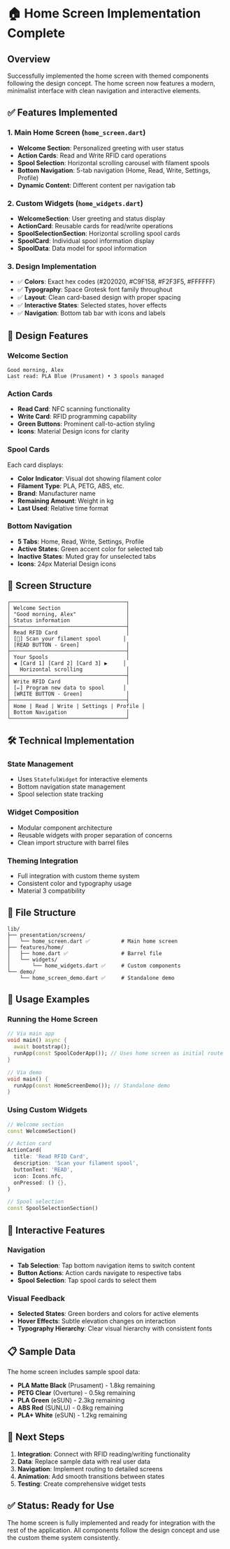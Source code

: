 # 🏠 Home Screen Implementation Complete

## Overview

Successfully implemented the home screen with themed components following the design concept. The home screen now features a modern, minimalist interface with clean navigation and interactive elements.

## ✅ Features Implemented

### 1. **Main Home Screen** (`home_screen.dart`)
- **Welcome Section**: Personalized greeting with user status
- **Action Cards**: Read and Write RFID card operations
- **Spool Selection**: Horizontal scrolling carousel with filament spools
- **Bottom Navigation**: 5-tab navigation (Home, Read, Write, Settings, Profile)
- **Dynamic Content**: Different content per navigation tab

### 2. **Custom Widgets** (`home_widgets.dart`)
- **WelcomeSection**: User greeting and status display
- **ActionCard**: Reusable cards for read/write operations
- **SpoolSelectionSection**: Horizontal scrolling spool cards
- **SpoolCard**: Individual spool information display
- **SpoolData**: Data model for spool information

### 3. **Design Implementation**
- ✅ **Colors**: Exact hex codes (#202020, #C9F158, #F2F3F5, #FFFFFF)
- ✅ **Typography**: Space Grotesk font family throughout
- ✅ **Layout**: Clean card-based design with proper spacing
- ✅ **Interactive States**: Selected states, hover effects
- ✅ **Navigation**: Bottom tab bar with icons and labels

## 🎨 Design Features

### Welcome Section
```
Good morning, Alex
Last read: PLA Blue (Prusament) • 3 spools managed
```

### Action Cards
- **Read Card**: NFC scanning functionality
- **Write Card**: RFID programming capability
- **Green Buttons**: Prominent call-to-action styling
- **Icons**: Material Design icons for clarity

### Spool Cards
Each card displays:
- **Color Indicator**: Visual dot showing filament color
- **Filament Type**: PLA, PETG, ABS, etc.
- **Brand**: Manufacturer name
- **Remaining Amount**: Weight in kg
- **Last Used**: Relative time format

### Bottom Navigation
- **5 Tabs**: Home, Read, Write, Settings, Profile
- **Active States**: Green accent color for selected tab
- **Inactive States**: Muted gray for unselected tabs
- **Icons**: 24px Material Design icons

## 📱 Screen Structure

```
┌─────────────────────────────────────┐
│ Welcome Section                     │
│ "Good morning, Alex"                │
│ Status information                  │
├─────────────────────────────────────┤
│ Read RFID Card                      │
│ [📱] Scan your filament spool       │
│ [READ BUTTON - Green]               │
├─────────────────────────────────────┤
│ Your Spools                         │
│ ◀ [Card 1] [Card 2] [Card 3] ▶     │
│   Horizontal scrolling              │
├─────────────────────────────────────┤
│ Write RFID Card                     │
│ [✏️] Program new data to spool      │
│ [WRITE BUTTON - Green]              │
├─────────────────────────────────────┤
│ Home | Read | Write | Settings | Profile │
│ Bottom Navigation                   │
└─────────────────────────────────────┘
```

## 🛠️ Technical Implementation

### State Management
- Uses `StatefulWidget` for interactive elements
- Bottom navigation state management
- Spool selection state tracking

### Widget Composition
- Modular component architecture
- Reusable widgets with proper separation of concerns
- Clean import structure with barrel files

### Theming Integration
- Full integration with custom theme system
- Consistent color and typography usage
- Material 3 compatibility

## 📂 File Structure

```
lib/
├── presentation/screens/
│   └── home_screen.dart ✅          # Main home screen
├── features/home/
│   ├── home.dart ✅                 # Barrel file
│   └── widgets/
│       └── home_widgets.dart ✅     # Custom components
└── demo/
    └── home_screen_demo.dart ✅     # Standalone demo
```

## 🚀 Usage Examples

### Running the Home Screen
```dart
// Via main app
void main() async {
  await bootstrap();
  runApp(const SpoolCoderApp()); // Uses home screen as initial route
}

// Via demo
void main() {
  runApp(const HomeScreenDemo()); // Standalone demo
}
```

### Using Custom Widgets
```dart
// Welcome section
const WelcomeSection()

// Action card
ActionCard(
  title: 'Read RFID Card',
  description: 'Scan your filament spool',
  buttonText: 'READ',
  icon: Icons.nfc,
  onPressed: () {},
)

// Spool selection
const SpoolSelectionSection()
```

## 🎯 Interactive Features

### Navigation
- **Tab Selection**: Tap bottom navigation items to switch content
- **Button Actions**: Action cards navigate to respective tabs
- **Spool Selection**: Tap spool cards to select them

### Visual Feedback
- **Selected States**: Green borders and colors for active elements
- **Hover Effects**: Subtle elevation changes on interaction
- **Typography Hierarchy**: Clear visual hierarchy with consistent fonts

## 📋 Sample Data

The home screen includes sample spool data:
- **PLA Matte Black** (Prusament) - 1.8kg remaining
- **PETG Clear** (Overture) - 0.5kg remaining  
- **PLA Green** (eSUN) - 2.3kg remaining
- **ABS Red** (SUNLU) - 0.8kg remaining
- **PLA+ White** (eSUN) - 1.2kg remaining

## 🔄 Next Steps

1. **Integration**: Connect with RFID reading/writing functionality
2. **Data**: Replace sample data with real user data
3. **Navigation**: Implement routing to detailed screens
4. **Animation**: Add smooth transitions between states
5. **Testing**: Create comprehensive widget tests

## ✅ Status: Ready for Use

The home screen is fully implemented and ready for integration with the rest of the application. All components follow the design concept and use the custom theme system consistently.
